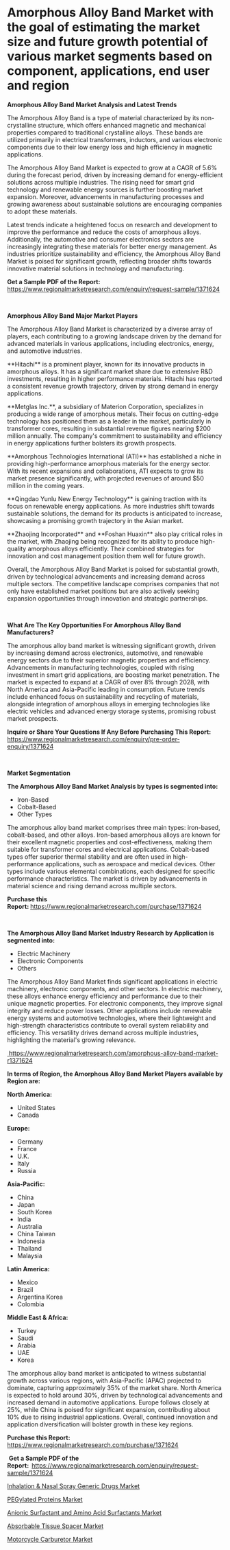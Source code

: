 <p><h1>Amorphous Alloy Band Market with the goal of estimating the market size and future growth potential of various market segments based on component, applications, end user and region</h1></p><p><strong>Amorphous Alloy Band Market Analysis and Latest Trends</strong></p>
<p><p>The Amorphous Alloy Band is a type of material characterized by its non-crystalline structure, which offers enhanced magnetic and mechanical properties compared to traditional crystalline alloys. These bands are utilized primarily in electrical transformers, inductors, and various electronic components due to their low energy loss and high efficiency in magnetic applications.</p><p>The Amorphous Alloy Band Market is expected to grow at a CAGR of 5.6% during the forecast period, driven by increasing demand for energy-efficient solutions across multiple industries. The rising need for smart grid technology and renewable energy sources is further boosting market expansion. Moreover, advancements in manufacturing processes and growing awareness about sustainable solutions are encouraging companies to adopt these materials.</p><p>Latest trends indicate a heightened focus on research and development to improve the performance and reduce the costs of amorphous alloys. Additionally, the automotive and consumer electronics sectors are increasingly integrating these materials for better energy management. As industries prioritize sustainability and efficiency, the Amorphous Alloy Band Market is poised for significant growth, reflecting broader shifts towards innovative material solutions in technology and manufacturing.</p></p>
<p><strong>Get a Sample PDF of the Report:&nbsp;</strong> <a href="https://www.regionalmarketresearch.com/enquiry/request-sample/1371624">https://www.regionalmarketresearch.com/enquiry/request-sample/1371624</a></p>
<p>&nbsp;</p>
<p><strong>Amorphous Alloy Band Major Market Players</strong></p>
<p><p>The Amorphous Alloy Band Market is characterized by a diverse array of players, each contributing to a growing landscape driven by the demand for advanced materials in various applications, including electronics, energy, and automotive industries.</p><p>**Hitachi** is a prominent player, known for its innovative products in amorphous alloys. It has a significant market share due to extensive R&D investments, resulting in higher performance materials. Hitachi has reported a consistent revenue growth trajectory, driven by strong demand in energy applications.</p><p>**Metglas Inc.**, a subsidiary of Materion Corporation, specializes in producing a wide range of amorphous metals. Their focus on cutting-edge technology has positioned them as a leader in the market, particularly in transformer cores, resulting in substantial revenue figures nearing $200 million annually. The company's commitment to sustainability and efficiency in energy applications further bolsters its growth prospects.</p><p>**Amorphous Technologies International (ATI)** has established a niche in providing high-performance amorphous materials for the energy sector. With its recent expansions and collaborations, ATI expects to grow its market presence significantly, with projected revenues of around $50 million in the coming years.</p><p>**Qingdao Yunlu New Energy Technology** is gaining traction with its focus on renewable energy applications. As more industries shift towards sustainable solutions, the demand for its products is anticipated to increase, showcasing a promising growth trajectory in the Asian market.</p><p>**Zhaojing Incorporated** and **Foshan Huaxin** also play critical roles in the market, with Zhaojing being recognized for its ability to produce high-quality amorphous alloys efficiently. Their combined strategies for innovation and cost management position them well for future growth.</p><p>Overall, the Amorphous Alloy Band Market is poised for substantial growth, driven by technological advancements and increasing demand across multiple sectors. The competitive landscape comprises companies that not only have established market positions but are also actively seeking expansion opportunities through innovation and strategic partnerships.</p></p>
<p>&nbsp;</p>
<p><strong>What Are The Key Opportunities For Amorphous Alloy Band Manufacturers?</strong></p>
<p><p>The amorphous alloy band market is witnessing significant growth, driven by increasing demand across electronics, automotive, and renewable energy sectors due to their superior magnetic properties and efficiency. Advancements in manufacturing technologies, coupled with rising investment in smart grid applications, are boosting market penetration. The market is expected to expand at a CAGR of over 8% through 2028, with North America and Asia-Pacific leading in consumption. Future trends include enhanced focus on sustainability and recycling of materials, alongside integration of amorphous alloys in emerging technologies like electric vehicles and advanced energy storage systems, promising robust market prospects.</p></p>
<p><strong>Inquire or Share Your Questions If Any Before Purchasing This Report:</strong> <a href="https://www.regionalmarketresearch.com/enquiry/pre-order-enquiry/1371624">https://www.regionalmarketresearch.com/enquiry/pre-order-enquiry/1371624</a></p>
<p>&nbsp;</p>
<p><strong>Market Segmentation</strong></p>
<p><strong>The Amorphous Alloy Band Market Analysis by types is segmented into:</strong></p>
<p><ul><li>Iron-Based</li><li>Cobalt-Based</li><li>Other Types</li></ul></p>
<p><p>The amorphous alloy band market comprises three main types: iron-based, cobalt-based, and other alloys. Iron-based amorphous alloys are known for their excellent magnetic properties and cost-effectiveness, making them suitable for transformer cores and electrical applications. Cobalt-based types offer superior thermal stability and are often used in high-performance applications, such as aerospace and medical devices. Other types include various elemental combinations, each designed for specific performance characteristics. The market is driven by advancements in material science and rising demand across multiple sectors.</p></p>
<p><strong>Purchase this Report:&nbsp;</strong><a href="https://www.regionalmarketresearch.com/purchase/1371624">https://www.regionalmarketresearch.com/purchase/1371624</a></p>
<p>&nbsp;</p>
<p><strong>The Amorphous Alloy Band Market Industry Research by Application is segmented into:</strong></p>
<p><ul><li>Electric Machinery</li><li>Electronic Components</li><li>Others</li></ul></p>
<p><p>The Amorphous Alloy Band Market finds significant applications in electric machinery, electronic components, and other sectors. In electric machinery, these alloys enhance energy efficiency and performance due to their unique magnetic properties. For electronic components, they improve signal integrity and reduce power losses. Other applications include renewable energy systems and automotive technologies, where their lightweight and high-strength characteristics contribute to overall system reliability and efficiency. This versatility drives demand across multiple industries, highlighting the material's growing relevance.</p></p>
<p><a href="https://www.regionalmarketresearch.com/amorphous-alloy-band-market-r1371624">&nbsp;https://www.regionalmarketresearch.com/amorphous-alloy-band-market-r1371624</a></p>
<p><strong>In terms of Region, the Amorphous Alloy Band Market Players available by Region are:</strong></p>
<p>
    <p> <strong> North America: </strong>
        <ul>
            <li>United States</li>
            <li>Canada</li>
        </ul>
        </p> 
    <p> <strong> Europe: </strong>
        <ul>
            <li>Germany</li>
            <li>France</li>
            <li>U.K.</li>
            <li>Italy</li>
            <li>Russia</li>
        </ul>
        </p> 
    <p> <strong> Asia-Pacific: </strong>
        <ul>
            <li>China</li>
            <li>Japan</li>
            <li>South Korea</li>
            <li>India</li>
            <li>Australia</li>
            <li>China Taiwan</li>
            <li>Indonesia</li>
            <li>Thailand</li>
            <li>Malaysia</li>
        </ul>
        </p> 
    <p> <strong> Latin America: </strong>
        <ul>
            <li>Mexico</li>
            <li>Brazil</li>
            <li>Argentina Korea</li>
            <li>Colombia</li>
        </ul>
        </p> 
    <p> <strong> Middle East & Africa: </strong>
        <ul>
            <li>Turkey</li>
            <li>Saudi</li>
            <li>Arabia</li>
            <li>UAE</li>
            <li>Korea</li>
        </ul>
    </p>
    </p>
<p><p>The amorphous alloy band market is anticipated to witness substantial growth across various regions, with Asia-Pacific (APAC) projected to dominate, capturing approximately 35% of the market share. North America is expected to hold around 30%, driven by technological advancements and increased demand in automotive applications. Europe follows closely at 25%, while China is poised for significant expansion, contributing about 10% due to rising industrial applications. Overall, continued innovation and application diversification will bolster growth in these key regions.</p></p>
<p><strong>Purchase this Report: </strong><a href="https://www.regionalmarketresearch.com/purchase/1371624">https://www.regionalmarketresearch.com/purchase/1371624</a></p>
<p>&nbsp;<strong>Get a Sample PDF of the Report:&nbsp;&nbsp;</strong><a href="https://www.regionalmarketresearch.com/enquiry/request-sample/1371624">https://www.regionalmarketresearch.com/enquiry/request-sample/1371624</a></p>
<p><strong></strong></p>
<p><p><a href="https://medium.com/@mahbubkhan75/future-ready-strategic-insights-into-the-global-inhalation-nasal-spray-generic-drugs-market-0437ff9f8cd3">Inhalation & Nasal Spray Generic Drugs Market</a></p><p><a href="https://www.linkedin.com/pulse/pegylated-proteins-market-global-regional-analysis-focus-pq74e?trackingId=oMWhFFQLTeGTnQ5ZGmDWWg%3D%3D">PEGylated Proteins Market</a></p><p><a href="https://issuu.com/reportprime-2/docs/anionic-surfactant-and-amino-acid-s_0b672ef64343c0">Anionic Surfactant and Amino Acid Surfactants Market</a></p><p><a href="https://github.com/NargisHussain432/Market-Research-Report-List-1/blob/main/absorbable-tissue-spacer-market.md">Absorbable Tissue Spacer Market</a></p><p><a href="https://www.linkedin.com/pulse/motorcycle-carburetor-market-global-regional-analysis-2024-yaeae?trackingId=YuOO%2B6ISQd6xENsDSDBgdA%3D%3D">Motorcycle Carburetor Market</a></p></p>